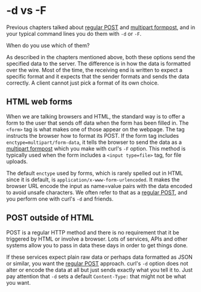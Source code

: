 # -d vs -F

Previous chapters talked about [regular POST](simple.md) and
[multipart formpost](multipart.md), and in your typical command lines you do
them with `-d` or `-F`.

When do you use which of them?

As described in the chapters mentioned above, both these options send the
specified data to the server. The difference is in how the data is
formatted over the wire. Most of the time, the receiving end is written to
expect a specific format and it expects that the sender formats and sends the
data correctly. A client cannot just pick a format of its own choice.

## HTML web forms

When we are talking browsers and HTML, the standard way is to offer a form to
the user that sends off data when the form has been filled in. The `<form>`
tag is what makes one of those appear on the webpage. The tag instructs the
browser how to format its POST. If the form tag includes
`enctype=multipart/form-data`, it tells the browser to send the data as a
[multipart formpost](multipart.md) which you make with curl's `-F`
option. This method is typically used when the form includes a `<input
type=file>` tag, for file uploads.

The default `enctype` used by forms, which is rarely spelled out in HTML since
it is default, is `application/x-www-form-urlencoded`. It makes the browser
URL encode the input as name=value pairs with the data encoded to avoid unsafe
characters. We often refer to that as a [regular POST](simple.md), and you
perform one with curl's `-d` and friends.

## POST outside of HTML

POST is a regular HTTP method and there is no requirement that it be triggered
by HTML or involve a browser. Lots of services, APIs and other systems allow
you to pass in data these days in order to get things done.

If these services expect plain raw data or perhaps data formatted as JSON or
similar, you want the [regular POST](simple.md) approach. curl's `-d` option
does not alter or encode the data at all but just sends exactly what you tell
it to. Just pay attention that `-d` sets a default `Content-Type:` that might
not be what you want.

